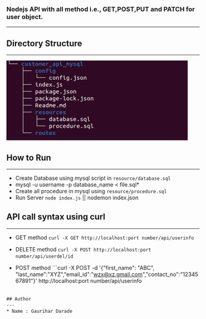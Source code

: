 ### **Nodejs API with all method i.e., GET,POST,PUT and PATCH for user object.**
---

## Directory Structure
---
![Image](directory.png)

## How to Run
---

*	Create Database using mysql script in `resource/database.sql`
*   mysql -u username -p database_name < file.sql*
*   Create all procedure in mysql using `resource/procedure.sql`
*	Run Server `node index.js` || nodemon index.json

## API call syntax using curl
---

* GET method  ```curl -X GET http://localhost:port number/api/userinfo```

* DELETE method ```curl -X POST http://localhost:port number/api/userdel/id```

* POST method ```curl -X POST -d '{"first_name": "ABC", "last_name":"XYZ","email_id":"wzx@xz.gmail.com","contact_no":"1234567891"}' http://localhost:port number/api/userinfo
 ```

## Author
---
* Name : Gaurihar Darade

